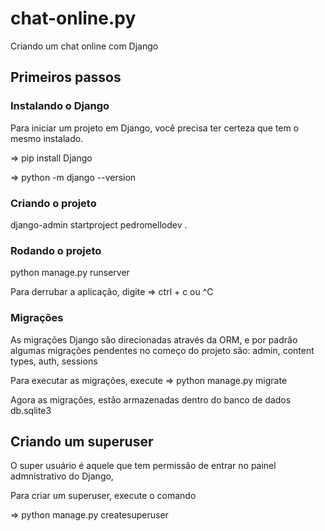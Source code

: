 # chat-online.py
Criando um chat online com Django

## Primeiros passos
### Instalando o Django
Para iniciar um projeto em Django, você precisa ter certeza que tem o mesmo instalado.

=> pip install Django

=> python -m django --version

### Criando o projeto

django-admin startproject pedromellodev .

### Rodando o projeto
python manage.py runserver

Para derrubar a aplicação, digite
=> ctrl + c ou ^C

### Migrações
As migrações Django são direcionadas através da ORM, e por padrão algumas migrações pendentes no começo do projeto são: admin, content types, auth, sessions

Para executar as migrações, execute
=> python manage.py migrate

Agora as migrações, estão armazenadas dentro do banco de dados db.sqlite3

## Criando um superuser
O super usuário é aquele que tem permissão de entrar no painel admnistrativo do Django,

Para criar um superuser, execute o comando

=> python manage.py createsuperuser

